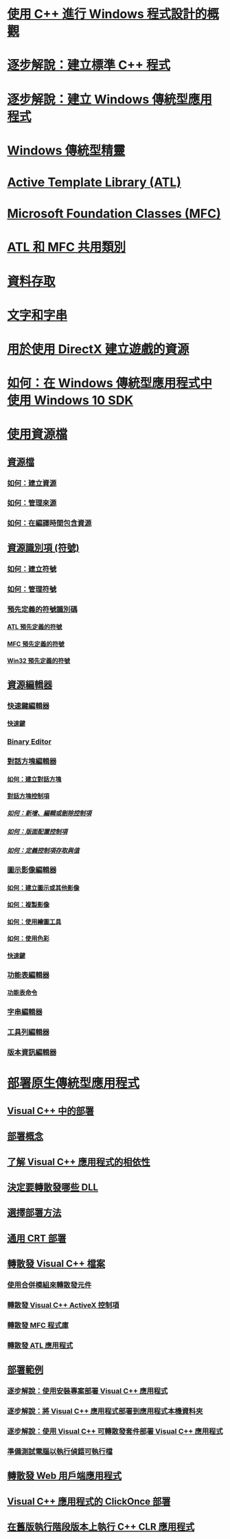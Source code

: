 # [使用 C++ 進行 Windows 程式設計的概觀](overview-of-windows-programming-in-cpp.md)
# [逐步解說：建立標準 C++ 程式](walkthrough-creating-a-standard-cpp-program-cpp.md)
# [逐步解說：建立 Windows 傳統型應用程式](walkthrough-creating-windows-desktop-applications-cpp.md)
# [Windows 傳統型精靈](win32-application-wizard.md)
# [Active Template Library (ATL)](../atl/atl-com-desktop-components.md)
# [Microsoft Foundation Classes (MFC)](../mfc/TOC.md)
# [ATL 和 MFC 共用類別](../atl-mfc-shared/TOC.md)
# [資料存取](../data/data-access-in-cpp.md)
# [文字和字串](../text/text-and-strings-in-visual-cpp.md)
# [用於使用 DirectX 建立遊戲的資源](resources-for-creating-a-game-using-directx.md)
# [如何：在 Windows 傳統型應用程式中使用 Windows 10 SDK](how-to-use-the-windows-10-sdk-in-a-windows-desktop-application.md)
# [使用資源檔](working-with-resource-files.md)
## [資源檔](resource-files-visual-studio.md)
### [如何：建立資源](how-to-create-a-resource-script-file.md)
### [如何：管理來源](how-to-copy-resources.md)
### [如何：在編譯時間包含資源](how-to-include-resources-at-compile-time.md)
## [資源識別項 (符號)](symbols-resource-identifiers.md)
### [如何：建立符號](creating-new-symbols.md)
### [如何：管理符號](changing-a-symbol-or-symbol-name-id.md)
### [預先定義的符號識別碼](predefined-symbol-ids.md)
#### [ATL 預先定義的符號](atl-predefined-symbols.md)
#### [MFC 預先定義的符號](mfc-predefined-symbols.md)
#### [Win32 預先定義的符號](win32-predefined-symbols.md)
## [資源編輯器](resource-editors.md)
### [快速鍵編輯器](accelerator-editor.md)
#### [快速鍵](predefined-accelerator-keys.md)
### [Binary Editor](binary-editor.md)
### [對話方塊編輯器](dialog-editor.md)
#### [如何：建立對話方塊](creating-a-new-dialog-box.md)
#### [對話方塊控制項](controls-in-dialog-boxes.md)
##### [如何：新增、編輯或刪除控制項](adding-editing-or-deleting-controls.md)
##### [如何：版面配置控制項](arrangement-of-controls-on-dialog-boxes.md)
##### [如何：定義控制項存取與值](defining-mnemonics-access-keys.md)
### [圖示影像編輯器](image-editor-for-icons.md)
#### [如何：建立圖示或其他影像](creating-an-icon-or-other-image-image-editor-for-icons.md)
#### [如何：複製影像](selecting-an-area-of-an-image-image-editor-for-icons.md)
#### [如何：使用繪圖工具](using-a-drawing-tool-image-editor-for-icons.md)
#### [如何：使用色彩](working-with-color-image-editor-for-icons.md)
#### [快速鍵](accelerator-keys-image-editor-for-icons.md)
### [功能表編輯器](menu-editor.md)
#### [功能表命令](menu-command-properties.md)
### [字串編輯器](string-editor.md)
### [工具列編輯器](toolbar-editor.md)
### [版本資訊編輯器](version-information-editor.md)
# [部署原生傳統型應用程式](deploying-native-desktop-applications-visual-cpp.md)
## [Visual C++ 中的部署](deployment-in-visual-cpp.md)
## [部署概念](deployment-concepts.md)
## [了解 Visual C++ 應用程式的相依性](understanding-the-dependencies-of-a-visual-cpp-application.md)
## [決定要轉散發哪些 DLL](determining-which-dlls-to-redistribute.md)
## [選擇部署方法](choosing-a-deployment-method.md)
## [通用 CRT 部署](universal-crt-deployment.md)
## [轉散發 Visual C++ 檔案](redistributing-visual-cpp-files.md)
### [使用合併模組來轉散發元件](redistributing-components-by-using-merge-modules.md)
### [轉散發 Visual C++ ActiveX 控制項](redistributing-visual-cpp-activex-controls.md)
### [轉散發 MFC 程式庫](redistributing-the-mfc-library.md)
### [轉散發 ATL 應用程式](redistributing-an-atl-application.md)
## [部署範例](deployment-examples.md)
### [逐步解說：使用安裝專案部署 Visual C++ 應用程式](walkthrough-deploying-a-visual-cpp-application-by-using-a-setup-project.md)
### [逐步解說：將 Visual C++ 應用程式部署到應用程式本機資料夾](walkthrough-deploying-a-visual-cpp-application-to-an-application-local-folder.md)
### [逐步解說：使用 Visual C++ 可轉散發套件部署 Visual C++ 應用程式](deploying-visual-cpp-application-by-using-the-vcpp-redistributable-package.md)
### [準備測試電腦以執行偵錯可執行檔](preparing-a-test-machine-to-run-a-debug-executable.md)
## [轉散發 Web 用戶端應用程式](redistributing-web-client-applications.md)
## [Visual C++ 應用程式的 ClickOnce 部署](clickonce-deployment-for-visual-cpp-applications.md)
## [在舊版執行階段版本上執行 C++ CLR 應用程式](running-a-cpp-clr-application-on-a-previous-runtime-version.md)
